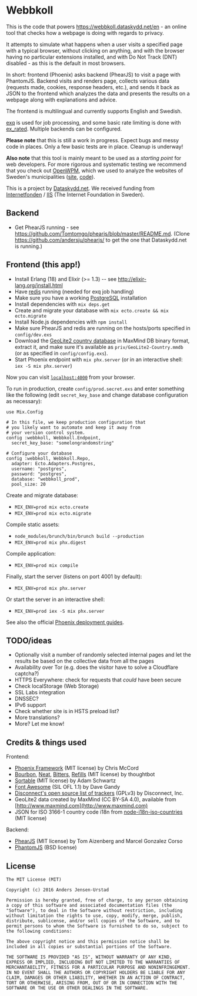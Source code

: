 # Webbkoll

This is the code that powers https://webbkoll.dataskydd.net/en - an
online tool that checks how a webpage is doing with regards to privacy.

It attempts to simulate what happens when a user visits a specified page
with a typical browser, without clicking on anything, and with the
browser having no particular extensions installed, and with Do Not Track
(DNT) disabled - as this is the default in most browsers.

In short: frontend (Phoenix) asks backend (PhearJS) to visit a page with
PhantomJS. Backend visits and renders page, collects various data
(requests made, cookies, response headers, etc.), and sends it back as
JSON to the frontend which analyzes the data and presents the results
on a webpage along with explanations and advice.

The frontend is multilingual and currently supports English and Swedish.

[exq](https://github.com/akira/exq) is used for job processing, and
some basic rate limiting is done with [ex_rated](https://github.com/grempe/ex_rated).
Multiple backends can be configured.

**Please note** that this is still a work in progress. Expect bugs and
messy code in places. Only a few basic tests are in place.
Cleanup is underway!

**Also note** that this tool is mainly meant to be used as a _starting point_
for web developers. For more rigorous and systematic testing we
recommend that you check out [OpenWPM](https://github.com/citp/OpenWPM),
which we used to analyze the websites of Sweden's municipalities
([site](https://dataskydd.net/kommuner/), [code](https://github.com/andersju/municipality-privacy)).

This is a project by [Dataskydd.net](https://dataskydd.net). We received funding from
[Internetfonden](https://www.internetfonden.se/) / [IIS](https://www.iis.se) (The Internet Foundation in Sweden).

## Backend
  * Get PhearJS running - see https://github.com/Tomtomgo/phearjs/blob/master/README.md. (Clone https://github.com/andersju/phearjs/ to get the one that Dataskydd.net is running.)

## Frontend (this app!)
  * Install Erlang (18) and Elixir (>= 1.3) -- see http://elixir-lang.org/install.html
  * Have [redis](http://redis.io/) running (needed for exq job handling)
  * Make sure you have a working [PostgreSQL](http://www.postgresql.org/) installation
  * Install dependencies with `mix deps.get`
  * Create and migrate your database with `mix ecto.create && mix ecto.migrate`
  * Install Node.js dependencies with `npm install`
  * Make sure PhearJS and redis are running on the hosts/ports specified in `config/dev.exs`
  * Download the [GeoLite2 country database](https://dev.maxmind.com/geoip/geoip2/geolite2/) in MaxMind DB binary format, extract it, and make sure it's available as `priv/GeoLite2-Country.mmdb` (or as specified in `config/config.exs`).
  * Start Phoenix endpoint with `mix phx.server` (or in an interactive shell: `iex -S mix phx.server`)

Now you can visit [`localhost:4000`](http://localhost:4000) from your browser.

To run in production, create `config/prod.secret.exs` and enter something like the following (edit `secret_key_base` and change database configuration as necessary):
```
use Mix.Config

# In this file, we keep production configuration that
# you likely want to automate and keep it away from
# your version control system.
config :webbkoll, Webbkoll.Endpoint,
  secret_key_base: "somelongrandomstring"

# Configure your database
config :webbkoll, Webbkoll.Repo,
  adapter: Ecto.Adapters.Postgres,
  username: "postgres",
  password: "postgres",
  database: "webbkoll_prod",
  pool_size: 20
```

Create and migrate database:

  * `MIX_ENV=prod mix ecto.create`
  * `MIX_ENV=prod mix ecto.migrate`

Compile static assets:

  * `node_modules/brunch/bin/brunch build --production`
  * `MIX_ENV=prod mix phx.digest`

Compile application:

  * `MIX_ENV=prod mix compile`

Finally, start the server (listens on port 4001 by default):

  * `MIX_ENV=prod mix phx.server`

Or start the server in an interactive shell:

  * `MIX_ENV=prod iex -S mix phx.server`

See also the official [Phoenix deployment guides](http://www.phoenixframework.org/docs/deployment).

## TODO/ideas
  * Optionally visit a number of randomly selected internal pages and let the results be based on the collective data from all the pages
  * Availability over Tor (e.g. does the visitor have to solve a Cloudflare captcha?)
  * HTTPS Everywhere: check for requests that _could_ have been secure
  * Check localStorage (Web Storage)
  * SSL Labs integration
  * DNSSEC?
  * IPv6 support
  * Check whether site is in HSTS preload list?
  * More translations?
  * More? Let me know!

## Credits & things used
  Frontend:
  * [Phoenix Framework](http://www.phoenixframework.org/) (MIT license) by Chris McCord
  * [Bourbon](https://github.com/thoughtbot/bourbon), [Neat](https://github.com/thoughtbot/neat), [Bitters](https://github.com/thoughtbot/bitters), [Refills](https://github.com/thoughtbot/refills) (MIT license) by thoughtbot
  * [Sortable](https://github.com/HubSpot/sortable) (MIT license) by Adam Schwartz
  * [Font Awesome](https://fortawesome.github.io/Font-Awesome/) (SIL OFL 1.1) by Dave Gandy
  * [Disconnect's open source list of trackers](https://github.com/disconnectme/disconnect-tracking-protection) (GPLv3) by Disconnect, Inc.
  * GeoLite2 data created by MaxMind (CC BY-SA 4.0), available from [http://www.maxmind.com](http://www.maxmind.com)
  * JSON for ISO 3166-1 country code i18n from [node-i18n-iso-countries
](https://github.com/michaelwittig/node-i18n-iso-countries) (MIT license)

  Backend:
  * [PhearJS](https://github.com/Tomtomgo/phearjs) (MIT license) by Tom Aizenberg and Marcel Gonzalez Corso
  * [PhantomJS](http://phantomjs.org/) (BSD license)

## License
    The MIT License (MIT)

    Copyright (c) 2016 Anders Jensen-Urstad

    Permission is hereby granted, free of charge, to any person obtaining a copy of this software and associated documentation files (the "Software"), to deal in the Software without restriction, including without limitation the rights to use, copy, modify, merge, publish, distribute, sublicense, and/or sell copies of the Software, and to permit persons to whom the Software is furnished to do so, subject to the following conditions:

    The above copyright notice and this permission notice shall be included in all copies or substantial portions of the Software.

    THE SOFTWARE IS PROVIDED "AS IS", WITHOUT WARRANTY OF ANY KIND, EXPRESS OR IMPLIED, INCLUDING BUT NOT LIMITED TO THE WARRANTIES OF MERCHANTABILITY, FITNESS FOR A PARTICULAR PURPOSE AND NONINFRINGEMENT. IN NO EVENT SHALL THE AUTHORS OR COPYRIGHT HOLDERS BE LIABLE FOR ANY CLAIM, DAMAGES OR OTHER LIABILITY, WHETHER IN AN ACTION OF CONTRACT, TORT OR OTHERWISE, ARISING FROM, OUT OF OR IN CONNECTION WITH THE SOFTWARE OR THE USE OR OTHER DEALINGS IN THE SOFTWARE.
